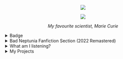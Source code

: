 <p align="center">
  <img src="https://wakatime.com/badge/user/5cb7cd14-ac7e-4fc0-9f81-6036760cb6a3.svg" />
</p>

<p align="center">
  <img src="https://www.azquotes.com/vangogh-image-quotes/6/92/Quotation-Marie-Curie-Nothing-in-life-is-to-be-feared-it-is-only-6-92-91.jpg" />
</p>

<p align="center">
  <i>My favourite scientist, Marie Curie</i>
</p>

<details>
<summary>Badge</summary>
  <p align='center'>
  
<img src="https://github-profile-trophy.vercel.app/?username=tinarskii&theme=discord&column=9)" /> 
 
<img src='https://github-readme-stats.vercel.app/api?username=tinarskii&show_icons=true&line_height=24' />
  
  </p>
 
</details>

<details>
<summary>Bad Neptunia Fanfiction Section (2022 Remastered)</summary>


[plutia](https://static.wikia.nocookie.net/neptunia/images/b/b3/09_Plutia_chibi.png/revision/latest/scale-to-width-down/345?cb=20140623153254)

<img src="https://c.tenor.com/OjttujpmWE0AAAAC/plutia-hyperdimension-neptunia.gif"  />

![pururut](https://c.tenor.com/MNaxIbg2jqIAAAAC/plutia-anime.gif)
![pururut](https://c.tenor.com/XRG56h03f6oAAAAC/plutia.gif)
![pururut](https://c.tenor.com/jwvxbVagFs4AAAAC/plutia.gif)
![pururut](https://c.tenor.com/eAovg_mOt-oAAAAC/plutia-hyperdimension-neptunia.gif)
![pururut](https://c.tenor.com/6Mf1Q4OMZ98AAAAC/plutia-iris-heart.gif)
![pururut](https://c.tenor.com/M6v3LMKve-4AAAAC/plutia-hyperdimension-neptunia.gif)
![pururut](https://c.tenor.com/tDXO6XGWZvEAAAAC/plutia-sand-castle.gif)
![pururut](https://c.tenor.com/voPqPQAnh7IAAAAd/plutia-hyperdimension-neptunia.gif)
![pururut](https://c.tenor.com/vWMA6DwPeAIAAAAC/plutia-hug.gif)
![pururut](https://c.tenor.com/Kbgmnc9TrmQAAAAC/anime-plutia.gif)
![pururut](https://c.tenor.com/yjMETQFDyBwAAAAM/hyperdimension-neptunia-iris-heart.gif)
![pururut](https://c.tenor.com/QqbFSBYbgrMAAAAd/plutia-hyperdimension-neptunia.gif)

![pururut](https://static.wikia.nocookie.net/neptunia/images/2/21/Plutia_Tapestry.jpg/revision/latest/scale-to-width-down/750?cb=20210423010556)
![pururut](https://static.wikia.nocookie.net/neptunia/images/e/e3/Who%27s_the_Daddy%21.png/revision/latest/scale-to-width-down/1000?cb=20161016182511)

- "Ooh, you're still alive. Um, are you... umm... okay?"
- "No, I'm telling you the truth. I would never tell a lie..."
- "Uh-oh... I did it again."
- "But if this many monsters are around, we can't have a picnic..."
- "Peer-at-you? Aw, that's not a cute name at all..." (Plutia mispronouncing Pirachu's name)
- "Ooh, clever girl..."
- "Wow, fun!"
- "Aw, she's so lucky... Neppy made fast friends with all of the kids..."
- "Huh? Neppy gave the wrong answer?"
- "Aww, I wanted to stay longer and play a while longer..."
- "The Seven Nutmegs are evil!"
- "Mister Creeper is amazing... I want him to teach me his ways..."
- "Let's give it our all!"
- "I'll help you!"
- "Neppy! Look at this! Isn't this so much fun!? Do it with me Neppy!"
- "I can transform, right...?!"
- "Maybe I'm a tad angry!"
- "Sorry... I don't see you as a man... or a human being, really."

# Volume 1

## Hi
![hi blanc](https://static.wikia.nocookie.net/neptunia/images/6/6b/RB1_Blanc.png/revision/latest/scale-to-width-down/470?cb=20141019230140)

## oops
![:looking:](https://static.wikia.nocookie.net/neptunia/images/7/78/VVVtune-Blanc_2.png/revision/latest/scale-to-width-down/1000?cb=20200313165144)

## What are you looking at!!?
![nothing](https://static.wikia.nocookie.net/neptunia/images/f/fa/Anime_Blanc_Embarrassed.png/revision/latest/scale-to-width-down/600?cb=20160727164545)

## What are you guys doing?
![oh, um...](https://static.wikia.nocookie.net/neptunia/images/5/57/Neptune_HDN.png/revision/latest/scale-to-width-down/624?cb=20141019221325)

## Let's go to beach!!
![sure](https://static.wikia.nocookie.net/neptunia/images/c/cc/RB1_CG_16.png/revision/latest/scale-to-width-down/1000?cb=20180418054833)

## Okay I let me sleep first
![go on](https://c.tenor.com/i_XYW_vXlPMAAAAC/nep-anime.gif)

## Oh! let's go!
![nepgo](https://c.tenor.com/K9pCFSvrXW8AAAAC/nep-anime.gif)

## (What the ... are you doing nep?)
![nepsafeforwork](https://c.tenor.com/4eOo1iVHtrQAAAAC/nep-anime.gif)

## Did you make neptune to be like this?
![what? no!](https://c.tenor.com/XRG56h03f6oAAAAC/plutia.gif)

## No plutia don't do it!!
![hope she will](https://static.wikia.nocookie.net/neptunia/images/c/cf/Plutia_-_Hyperdimension_Neptunia_The_Animation.png/revision/latest/scale-to-width-down/1000?cb=20170503190352)

## Have fun
![nooooooooo](https://c.tenor.com/6Mf1Q4OMZ98AAAAC/plutia-iris-heart.gif)

![nicemouse](https://c.tenor.com/eAovg_mOt-oAAAAC/plutia-hyperdimension-neptunia.gif)

## Compa help me pls
![no](https://static.wikia.nocookie.net/neptunia/images/9/9c/HD_Noire-Compa_Kiss_Front.png/revision/latest/scale-to-width-down/1000?cb=20190822040037)

## ...
![plutiaissocuteeeeeee](https://static.wikia.nocookie.net/neptunia/images/b/b2/Plutia_-_Hyperdimension_Neptunia_The_Animation_3.png/revision/latest/scale-to-width-down/1000?cb=20180329061602)

// To be continued...

# Neproll
![neproll](https://c.tenor.com/uBHGeNeYUnMAAAAC/neptune-cute.gif)

</details>

<details>
<summary>What am I listening?</summary>

  <p align='center'>
  
[![Apple Music GitHub profile](https://apple-music-github-profile.rayriffy.com/theme/light.svg?uid=000058.ffdd4f805d6c42dbbb82245071bf7f37.1322)](https://github.com/rayriffy/apple-music-github-profile)
    
  
  </p> 
   
</details>

<details>
<summary>
My Projects
</summary>
  
<!-- [PROFILE UPDATER]: START -->
## My Projects
- [555](https://github.com/tinarskii/555) ( [2 stars](https://github.com/tinarskii/555/stargazers) )
- [Anti-Chrome](https://github.com/tinarskii/Anti-Chrome) ( [3 stars](https://github.com/tinarskii/Anti-Chrome/stargazers) )
- [AnyDictionary](https://github.com/tinarskii/AnyDictionary) ( [2 stars](https://github.com/tinarskii/AnyDictionary/stargazers) )
- [Awesolid-Quotes](https://github.com/tinarskii/Awesolid-Quotes) ( [1 stars](https://github.com/tinarskii/Awesolid-Quotes/stargazers) )
- [Awesome-Quotes](https://github.com/tinarskii/Awesome-Quotes) ( [2 stars](https://github.com/tinarskii/Awesome-Quotes/stargazers) )
- [Chanom](https://github.com/tinarskii/Chanom) ( [1 stars](https://github.com/tinarskii/Chanom/stargazers) )
- [GameOutsideGame-Level-J](https://github.com/tinarskii/GameOutsideGame-Level-J) ( [2 stars](https://github.com/tinarskii/GameOutsideGame-Level-J/stargazers) )
- [GetPloot](https://github.com/tinarskii/GetPloot) ( [1 stars](https://github.com/tinarskii/GetPloot/stargazers) )
- [JavaScript2JavaScript](https://github.com/tinarskii/JavaScript2JavaScript) ( [2 stars](https://github.com/tinarskii/JavaScript2JavaScript/stargazers) )
- [Leviora](https://github.com/tinarskii/Leviora) ( [2 stars](https://github.com/tinarskii/Leviora/stargazers) )
- [Manoonland](https://github.com/tinarskii/Manoonland)
- [MukPakPak](https://github.com/tinarskii/MukPakPak) ( [11 stars](https://github.com/tinarskii/MukPakPak/stargazers) )
- [NeverStopLearning](https://github.com/tinarskii/NeverStopLearning)
- [Noteable](https://github.com/tinarskii/Noteable) ( [1 stars](https://github.com/tinarskii/Noteable/stargazers) )
- [PlutiaRoll](https://github.com/tinarskii/PlutiaRoll) ( [1 stars](https://github.com/tinarskii/PlutiaRoll/stargazers) )
- [Record-of-the-Earth](https://github.com/tinarskii/Record-of-the-Earth) ( [4 stars](https://github.com/tinarskii/Record-of-the-Earth/stargazers) )
- [Sveltekit-TailwindCSS-template](https://github.com/tinarskii/Sveltekit-TailwindCSS-template) ( [2 stars](https://github.com/tinarskii/Sveltekit-TailwindCSS-template/stargazers) )
- [THREE.js-resume](https://github.com/tinarskii/THREE.js-resume)
- [THREE.js-solar-system](https://github.com/tinarskii/THREE.js-solar-system) ( [3 stars](https://github.com/tinarskii/THREE.js-solar-system/stargazers) [1 issues](https://github.com/tinarskii/THREE.js-solar-system/issues) )
- [anydict2](https://github.com/tinarskii/anydict2)
- [awesome-curry-quotes](https://github.com/tinarskii/awesome-curry-quotes) ( [2 stars](https://github.com/tinarskii/awesome-curry-quotes/stargazers) )
- [awesome-teacher-quotes](https://github.com/tinarskii/awesome-teacher-quotes)
- [awesome-thai-king](https://github.com/tinarskii/awesome-thai-king) ( [1 stars](https://github.com/tinarskii/awesome-thai-king/stargazers) )
- [bing-chiller-and-super-idol](https://github.com/tinarskii/bing-chiller-and-super-idol) ( [1 stars](https://github.com/tinarskii/bing-chiller-and-super-idol/stargazers) )
- [blog.tinarskii.com](https://github.com/tinarskii/blog.tinarskii.com) ( [1 stars](https://github.com/tinarskii/blog.tinarskii.com/stargazers) [1 pulls](https://github.com/tinarskii/blog.tinarskii.com/pulls) [1 issues](https://github.com/tinarskii/blog.tinarskii.com/issues) )
- [blog](https://github.com/tinarskii/blog)
- [cunny](https://github.com/tinarskii/cunny) ( [2 stars](https://github.com/tinarskii/cunny/stargazers) )
- [digital-garden](https://github.com/tinarskii/digital-garden) ( [1 stars](https://github.com/tinarskii/digital-garden/stargazers) )
- [dimension-tripper](https://github.com/tinarskii/dimension-tripper) ( [1 stars](https://github.com/tinarskii/dimension-tripper/stargazers) )
- [hacktoberlist](https://github.com/tinarskii/hacktoberlist) ( [2 stars](https://github.com/tinarskii/hacktoberlist/stargazers) )
- [live.tinarskii.com](https://github.com/tinarskii/live.tinarskii.com)
- [minesweeple](https://github.com/tinarskii/minesweeple) ( [4 stars](https://github.com/tinarskii/minesweeple/stargazers) )
- [nuxt-tinarskii.com](https://github.com/tinarskii/nuxt-tinarskii.com) ( [3 stars](https://github.com/tinarskii/nuxt-tinarskii.com/stargazers) )
- [pandadhada](https://github.com/tinarskii/pandadhada)
- [plutie](https://github.com/tinarskii/plutie) ( [1 stars](https://github.com/tinarskii/plutie/stargazers) )
- [profile-updater](https://github.com/tinarskii/profile-updater) ( [5 stars](https://github.com/tinarskii/profile-updater/stargazers) )
- [resume](https://github.com/tinarskii/resume) ( [1 stars](https://github.com/tinarskii/resume/stargazers) )
- [russian-china-bad-words](https://github.com/tinarskii/russian-china-bad-words) ( [1 stars](https://github.com/tinarskii/russian-china-bad-words/stargazers) )
- [shouldYou](https://github.com/tinarskii/shouldYou) ( [2 stars](https://github.com/tinarskii/shouldYou/stargazers) )
- [simple-javascript-calculator](https://github.com/tinarskii/simple-javascript-calculator) ( [1 stars](https://github.com/tinarskii/simple-javascript-calculator/stargazers) )
- [solid-tinarskii.com](https://github.com/tinarskii/solid-tinarskii.com) ( [2 stars](https://github.com/tinarskii/solid-tinarskii.com/stargazers) [1 pulls](https://github.com/tinarskii/solid-tinarskii.com/pulls) [1 issues](https://github.com/tinarskii/solid-tinarskii.com/issues) )
- [solid-useless](https://github.com/tinarskii/solid-useless)
- [soundnep](https://github.com/tinarskii/soundnep) ( [1 stars](https://github.com/tinarskii/soundnep/stargazers) )
- [suethai](https://github.com/tinarskii/suethai) ( [3 stars](https://github.com/tinarskii/suethai/stargazers) )
- [t3narskii](https://github.com/tinarskii/t3narskii)
- [tie](https://github.com/tinarskii/tie)
- [tin-sci.me](https://github.com/tinarskii/tin-sci.me) ( [3 stars](https://github.com/tinarskii/tin-sci.me/stargazers) )
- [tinarskii](https://github.com/tinarskii/tinarskii) ( [3 stars](https://github.com/tinarskii/tinarskii/stargazers) )

## My contribution
- [9speech](https://github.com/tinarskii/9speech)
- [AniMuseum](https://github.com/tinarskii/AniMuseum)
- [Chat-Client-and-Server-with-Java-Socket](https://github.com/tinarskii/Chat-Client-and-Server-with-Java-Socket)
- [DaiMai](https://github.com/tinarskii/DaiMai)
- [FunctinoScript](https://github.com/tinarskii/FunctinoScript)
- [Hello-World](https://github.com/tinarskii/Hello-World)
- [NeppyBot-Pictures](https://github.com/tinarskii/NeppyBot-Pictures)
- [Nintod](https://github.com/tinarskii/Nintod)
- [OulongMaster](https://github.com/tinarskii/OulongMaster)
- [ProLanger](https://github.com/tinarskii/ProLanger)
- [SadetLibraryAPI](https://github.com/tinarskii/SadetLibraryAPI)
- [antibadwordbot](https://github.com/tinarskii/antibadwordbot)
- [antidiscordphishinglink](https://github.com/tinarskii/antidiscordphishinglink)
- [awesome-cheab-quotes](https://github.com/tinarskii/awesome-cheab-quotes)
- [awesome-maas](https://github.com/tinarskii/awesome-maas)
- [awesome-prayuth-works](https://github.com/tinarskii/awesome-prayuth-works)
- [awesome-salim-quotes](https://github.com/tinarskii/awesome-salim-quotes)
- [awesome-websites-as-answers](https://github.com/tinarskii/awesome-websites-as-answers)
- [baht.js](https://github.com/tinarskii/baht.js)
- [blog.tinvv.tech](https://github.com/tinarskii/blog.tinvv.tech)
- [bun](https://github.com/tinarskii/bun)
- [can-i-order-macbook-m1-max-in-thailand-now](https://github.com/tinarskii/can-i-order-macbook-m1-max-in-thailand-now)
- [coffee-to-code](https://github.com/tinarskii/coffee-to-code)
- [configuration](https://github.com/tinarskii/configuration)
- [creatorsgarten.org](https://github.com/tinarskii/creatorsgarten.org)
- [dontasktoask.com](https://github.com/tinarskii/dontasktoask.com)
- [dotfiles](https://github.com/tinarskii/dotfiles)
- [dumb-questions-th](https://github.com/tinarskii/dumb-questions-th)
- [elysia](https://github.com/tinarskii/elysia)
- [free-for-dev](https://github.com/tinarskii/free-for-dev)
- [hacktoberfest-museum](https://github.com/tinarskii/hacktoberfest-museum)
- [hacktoberfest-prisma-challenge](https://github.com/tinarskii/hacktoberfest-prisma-challenge)
- [jerma-action](https://github.com/tinarskii/jerma-action)
- [kumworld](https://github.com/tinarskii/kumworld)
- [learn.manoonchai.com](https://github.com/tinarskii/learn.manoonchai.com)
- [lolicon](https://github.com/tinarskii/lolicon)
- [long-live-hm](https://github.com/tinarskii/long-live-hm)
- [manoonchai.com](https://github.com/tinarskii/manoonchai.com)
- [mikkicoding](https://github.com/tinarskii/mikkicoding)
- [milerdark-vscode-theme](https://github.com/tinarskii/milerdark-vscode-theme)
- [nohello-th](https://github.com/tinarskii/nohello-th)
- [nunmun](https://github.com/tinarskii/nunmun)
- [ophtusify](https://github.com/tinarskii/ophtusify)
- [overcommitted](https://github.com/tinarskii/overcommitted)
- [poppoll](https://github.com/tinarskii/poppoll)
- [react-useless](https://github.com/tinarskii/react-useless)
- [resound](https://github.com/tinarskii/resound)
- [skoy-typer](https://github.com/tinarskii/skoy-typer)
- [swot](https://github.com/tinarskii/swot)
- [that-paper-game](https://github.com/tinarskii/that-paper-game)
- [thwordle](https://github.com/tinarskii/thwordle)
- [timelapse](https://github.com/tinarskii/timelapse)
<!-- [PROFILE UPDATER]: END -->
